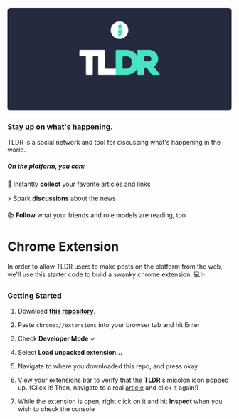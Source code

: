 ![Alt text](logo.png "TLDR Logo")

### Stay up on what's happening.




TLDR is a social network and tool for discussing what's happening in the world. 

##### On the platform, you can:
💖 Instantly **collect** your favorite articles and links

⚡️ Spark **discussions** about the news

📚 **Follow** what your friends and role models are reading, too

# Chrome Extension

In order to allow TLDR users to make posts on the platform from the web, we'll use this starter code to build a swanky chrome extension. 💻✨

### Getting Started

1. Download [**this repository**](https://github.com/elizabethsdavis/cs-social-good).

2. Paste `chrome://extensions` into your browser tab and hit Enter

3. Check **Developer Mode** ✓

4. Select **Load unpacked extension...**

5. Navigate to where you downloaded this repo, and press okay

6. View your extensions bar to verify that the **TLDR** simicolon icon popped up. 
(Click it! Then, navigate to a real [article](https://www.yahoo.com/gma/tainted-cheesecake-used-woman-trying-steal-anothers-identity-083803994--abc-news-topstories.html) and click it again!)

7. While the extension is open, right click on it and hit **Inspect** when you wish to check the console
